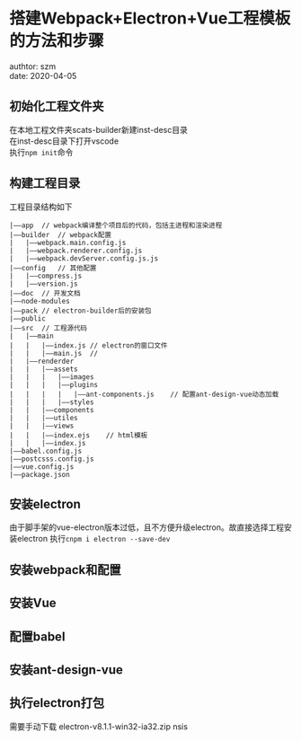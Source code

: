# 搭建Webpack+Electron+Vue工程模板的方法和步骤

authtor: szm  
date: 2020-04-05
## 初始化工程文件夹
在本地工程文件夹scats-builder新建inst-desc目录  
在inst-desc目录下打开vscode  
执行`npm init`命令

## 构建工程目录
工程目录结构如下 
``` 
|——app  // webpack编译整个项目后的代码，包括主进程和渲染进程
|——builder  // webpack配置 
|   |——webpack.main.config.js
|   |——webpack.renderer.config.js
|   |——webpack.devServer.config.js.js 
|——config   // 其他配置
|   |——compress.js
|   |——version.js
|——doc  // 开发文档  
|——node-modules  
|——pack // electron-builder后的安装包
|——public 
|——src  // 工程源代码   
|   |——main
|   |   |——index.js // electron的窗口文件
|   |   |——main.js  //
|   |——renderder
|   |   |——assets
|   |   |   |——images
|   |   |   |——plugins
|   |   |   |   |——ant-components.js    // 配置ant-design-vue动态加载
|   |   |   |——styles
|   |   |——components
|   |   |——utiles
|   |   |——views 
|   |   |——index.ejs    // html模板
|   |   |——index.js
|——babel.config.js  
|——postcsss.config.js
|——vue.config.js
|——package.json
```

## 安装electron
由于脚手架的vue-electron版本过低，且不方便升级electron。故直接选择工程安装electron
执行`cnpm i electron --save-dev`

## 安装webpack和配置

## 安装Vue

## 配置babel

## 安装ant-design-vue

## 执行electron打包
需要手动下载 
electron-v8.1.1-win32-ia32.zip
nsis


